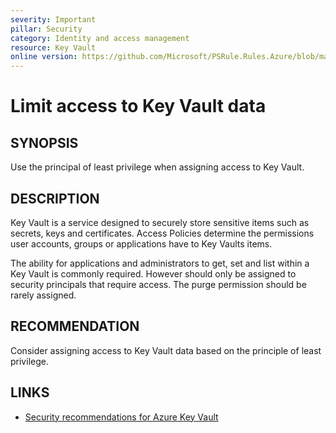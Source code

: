 ```yaml
---
severity: Important
pillar: Security
category: Identity and access management
resource: Key Vault
online version: https://github.com/Microsoft/PSRule.Rules.Azure/blob/main/docs/rules/en/Azure.KeyVault.AccessPolicy.md
---
```


# Limit access to Key Vault data

## SYNOPSIS

Use the principal of least privilege when assigning access to Key Vault.

## DESCRIPTION

Key Vault is a service designed to securely store sensitive items such as secrets, keys and certificates.
Access Policies determine the permissions user accounts, groups or applications have to Key Vaults items.

The ability for applications and administrators to get, set and list within a Key Vault is commonly required.
However should only be assigned to security principals that require access.
The purge permission should be rarely assigned.

## RECOMMENDATION

Consider assigning access to Key Vault data based on the principle of least privilege.

## LINKS

- [Security recommendations for Azure Key Vault](https://docs.microsoft.com/en-us/azure/key-vault/security-recommendations)
